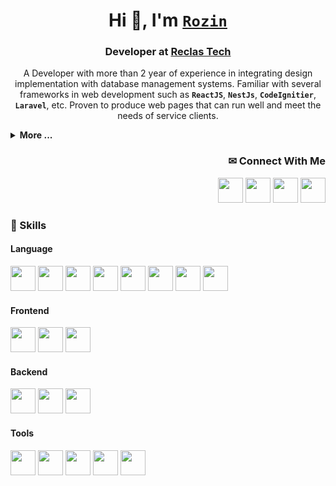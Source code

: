 <!-- Rozin's Github Profile -->

<div align="center">

# Hi 👋, I'm [` Rozin `](https://github.com/RozKoy)
  
### Developer at [Reclas Tech](https://github.com/reclas-tech)

A Developer with more than 2 year of experience in integrating design implementation with database management systems. Familiar with several frameworks in web development such as **` ReactJS `**, **` NestJs `**, **` CodeIgnitier `**, **` Laravel `**, etc. Proven to produce web pages that can run well and meet the needs of service clients.

</div>

<div align="left">

<details>
  <summary> <strong>More ...</strong> </summary>
  
<br>
  
  - 👣 I’m available for ` Freelancing `
  - ✨ Always learning ` New ` things
  - 💬 Ask me about ` Everything `
  - 💼 You can reach me with [` okkoy.1401@gmail.com `](mailto:okkoy.1401@gmail.com)

</details>

</div>

<div align="right">

<h3> ✉ Connect With Me </h3>

[<img src="https://github.com/RozKoy/RozKoy/assets/96671778/134f4f49-435b-44ec-b4ae-57e17fa6057a" width="40" />](https://github.com/RozKoy) [<img src="https://github.com/RozKoy/RozKoy/assets/96671778/1e8e3bdb-7422-43b7-b366-25ef19bea810" width="40" />](https://www.linkedin.com/in/rozkoy) [<img src="https://github.com/RozKoy/RozKoy/assets/96671778/ee512965-0d1e-4ab3-8640-eab464b02e60" width="40" />](https://www.instagram.com/rozinnnnn_/) [<img src="https://github.com/RozKoy/RozKoy/assets/96671778/6e4be1ff-0ed3-42db-bd8f-3bef17fc4c90" width="40" />](mailto:okkoy.1401@gmail.com)

</div>


<div align="left">

<h3> 🎯 Skills </h3>

<h4> Language </h4>

<img src="https://github.com/RozKoy/RozKoy/assets/96671778/11e5867f-0ec6-4ac3-8afe-09b8b44c3333" height="40" /> <img src="https://github.com/RozKoy/RozKoy/assets/96671778/24d72e46-b579-49df-abc9-fe9e28b5185a" height="40" /> <img src="https://github.com/RozKoy/RozKoy/assets/96671778/c7a62f4c-b6cc-4e5c-be44-4619b348925a" height="40" /> <img src="https://github.com/RozKoy/RozKoy/assets/96671778/a9a26e4f-1382-4c72-99d6-16ed32d37e5f" height="40" /> <img src="https://github.com/RozKoy/RozKoy/assets/96671778/7b7bd7e0-f389-42fb-bd03-9e874e8282f4" height="40" /> <img src="https://github.com/RozKoy/RozKoy/assets/96671778/93ec8d06-a750-411c-b5f4-9a82e55ec8aa" height="40" /> <img src="https://github.com/RozKoy/RozKoy/assets/96671778/c4e00d59-c912-43ca-8e02-181660c0561f" height="40" /> <img src="https://github.com/RozKoy/RozKoy/assets/96671778/c76168a7-c50f-415c-9bd4-10482b270d99" height="40" />

<h4> Frontend </h4>

<img src="https://github.com/RozKoy/RozKoy/assets/96671778/81e561b3-7083-434e-befc-1cba28c310ae" height="40" /> <img src="https://github.com/RozKoy/RozKoy/assets/96671778/9b0a0807-9ad5-45c7-8e34-6a5ee89bf1c6" height="40" /> <img src="https://github.com/RozKoy/RozKoy/assets/96671778/792cd6d1-29b6-410f-860b-6e105c62ee55" height="40" />

<h4> Backend </h4>

<img src="https://github.com/RozKoy/RozKoy/assets/96671778/d3428f19-bcae-40dc-afc0-4adea9c22a07" height="40" /> <img src="https://github.com/RozKoy/RozKoy/assets/96671778/e5485aa5-e814-404f-8fcb-ff59d5a0c512" height="40" /> <img src="https://github.com/RozKoy/RozKoy/assets/96671778/8a0d2213-7f6b-4c9a-86ac-db3c3f683fe1" height="40" />

<h4> Tools </h4>

<img src="https://github.com/RozKoy/RozKoy/assets/96671778/7abf449d-4cfd-4ebb-b7c3-d8dced9e579a" height="40" /> <img src="https://github.com/RozKoy/RozKoy/assets/96671778/566804bd-9c2c-4df6-aa45-85eda6ff5e6d" height="40" /> <img src="https://github.com/RozKoy/RozKoy/assets/96671778/64c79218-6c27-41fc-9052-b1162fba2a25" height="40" /> <img src="https://github.com/RozKoy/RozKoy/assets/96671778/aef3e781-1a1a-4add-9c62-cd0c0e28f43a" height="40" /> <img src="https://github.com/RozKoy/RozKoy/assets/96671778/d8ca4300-7011-4f42-ae5d-907c17283499" height="40" />

</div>

<!--

<h3> 📊 Stats </h3>

-->
